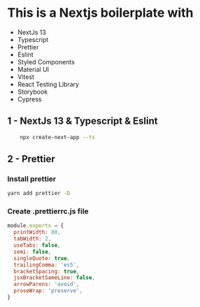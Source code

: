 # This is a Nextjs boilerplate with

- NextJs 13
- Typescript
- Prettier
- Eslint
- Styled Components
- Material UI
- Vitest
- React Testing Library
- Storybook
- Cypress

## 1 - NextJs 13 & Typescript & Eslint

```bash
    npx create-next-app --ts
```

## 2 - Prettier

### Install prettier

```bash
yarn add prettier -D
```

### Create .prettierrc.js file

```js
module.exports = {
  printWidth: 80,
  tabWidth: 2,
  useTabs: false,
  semi: false,
  singleQuote: true,
  trailingComma: 'es5',
  bracketSpacing: true,
  jsxBracketSameLine: false,
  arrowParens: 'avoid',
  proseWrap: 'preserve',
}
```

